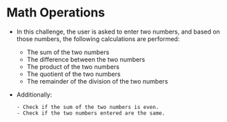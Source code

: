 # Math Operations

- In this challenge, the user is asked to enter two numbers, and based on those numbers, the following calculations are performed:

    - The sum of the two numbers
    - The difference between the two numbers
    - The product of the two numbers
    - The quotient of the two numbers
    - The remainder of the division of the two numbers

- Additionally:

      - Check if the sum of the two numbers is even.
      - Check if the two numbers entered are the same.
